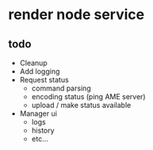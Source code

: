 # render node service

## todo
- Cleanup
- Add logging
- Request status
    - command parsing
    - encoding status (ping AME server)
    - upload / make status available
- Manager ui
    - logs
    - history
    - etc...